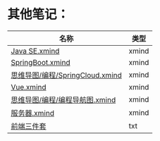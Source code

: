 



<!-- > An awesome project. -->





# 其他笔记：

| 名称                                                         | 类型  |
| ------------------------------------------------------------ | ----- |
| <a href="思维导图/编程/Java SE.xmind">Java SE.xmind</a>      | xmind |
| <a href="思维导图/编程/SpringBoot.xmind">SpringBoot.xmind</a> | xmind |
| <a href="SpringCloud.xmind">思维导图/编程/SpringCloud.xmind</a> | xmind |
| <a href="思维导图/编程/Vue.xmind"> Vue.xmind</a>             | xmind |
| <a href="编程导航图.xmind">思维导图/编程/编程导航图.xmind</a> | xmind |
| <a href="思维导图/编程/服务器.xmind">服务器.xmind</a>        | xmind |
| <a href="思维导图/前端/前端笔记.txt">前端三件套</a>          | txt   |

